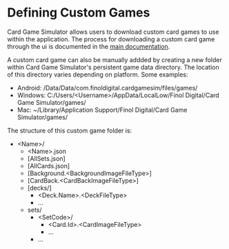 # Defining Custom Games
Card Game Simulator allows users to download custom card games to use within the application. The process for downloading a custom card game through the ui is documented in the [main documentation](README.md).

A custom card game can also be manually addded by creating a new folder within Card Game Simulator's persistent game data directory. The location of this directory varies depending on platform. Some examples:
- Android: /Data/Data/com.finoldigital.cardgamesim/files/games/
- Windows: C:/Users/\<Username\>/AppData/LocalLow/Finol Digital/Card Game Simulator/games/
- Mac: ~/Library/Application Support/Finol Digital/Card Game Simulator/games/

The structure of this custom game folder is:
- \<Name\>/
  - \<Name\>.json
  - [AllSets.json]
  - [AllCards.json]
  - [Background.\<BackgroundImageFileType\>]
  - [CardBack.\<CardBackImageFileType\>]
  - [decks/]
    - \<Deck.Name\>.\<DeckFileType\>
    - ...
  - sets/
    - \<SetCode\>/
      - \<Card.Id\>.\<CardImageFileType\>
      - ...
    - ...